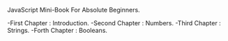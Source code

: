 ﻿JavaScript Mini-Book For Absolute Beginners.


-First Chapter : Introduction.
-Second Chapter : Numbers.
-Third Chapter : Strings.
-Forth Chapter : Booleans.
